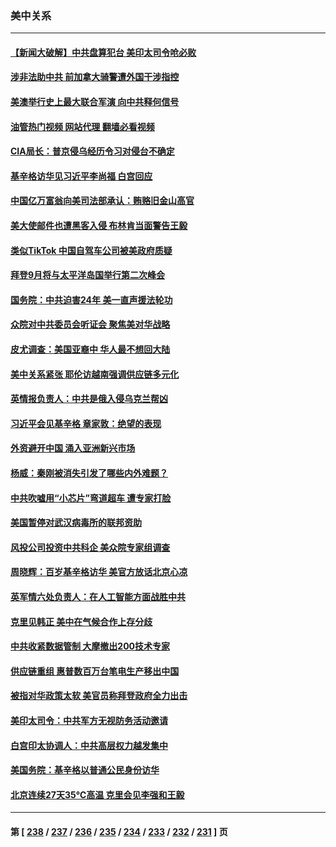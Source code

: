 ### 美中关系
---
#### [【新闻大破解】中共盘算犯台 美印太司令呛必败](../../pages/nf1412576/n14039523.md?07220445) 
#### [涉非法助中共 前加拿大骑警遭外国干涉指控](../../pages/nf1412576/n14039562.md?07220445) 
#### [美澳举行史上最大联合军演 向中共释何信号](../../pages/nf1412576/n14039536.md?07220445) 
#### [油管热门视频 网站代理 翻墙必看视频](http://138.2.39.72:81/youtube.html?epic-marker?07220445)
#### [CIA局长：普京侵乌经历令习对侵台不确定](../../pages/nf1412576/n14039518.md?07220445) 
#### [基辛格访华见习近平李尚福 白宫回应](../../pages/nf1412576/n14039478.md?07220445) 
#### [中国亿万富翁向美司法部承认：贿赂旧金山高官](../../pages/nf1412576/n14039179.md?07220445) 
#### [美大使邮件也遭黑客入侵 布林肯当面警告王毅](../../pages/nf1412576/n14039388.md?07220445) 
#### [类似TikTok 中国自驾车公司被美政府质疑](../../pages/nf1412576/n14038922.md?07220445) 
#### [拜登9月将与太平洋岛国举行第二次峰会](../../pages/nf1412576/n14038838.md?07220445) 
#### [国务院：中共迫害24年 美一直声援法轮功](../../pages/nf1412576/n14038806.md?07220445) 
#### [众院对中共委员会听证会 聚焦美对华战略](../../pages/nf1412576/n14038798.md?07220445) 
#### [皮尤调查：美国亚裔中 华人最不想回大陆](../../pages/nf1412576/n14038718.md?07220445) 
#### [美中关系紧张 耶伦访越南强调供应链多元化](../../pages/nf1412576/n14038708.md?07220445) 
#### [英情报负责人：中共是俄入侵乌克兰帮凶](../../pages/nf1412576/n14038665.md?07220445) 
#### [习近平会见基辛格 章家敦：绝望的表现](../../pages/nf1412576/n14038604.md?07220445) 
#### [外资避开中国 涌入亚洲新兴市场](../../pages/nf1412576/n14038421.md?07220445) 
#### [杨威：秦刚被消失引发了哪些内外难题？](../../pages/nf1412576/n14038128.md?07220445) 
#### [中共吹嘘用“小芯片”弯道超车 遭专家打脸](../../pages/nf1412576/n14038175.md?07220445) 
#### [美国暂停对武汉病毒所的联邦资助](../../pages/nf1412576/n14037988.md?07220445) 
#### [风投公司投资中共科企 美众院专家组调查](../../pages/nf1412576/n14037907.md?07220445) 
#### [周晓辉：百岁基辛格访华 美官方放话北京心凉](../../pages/nf1412576/n14037837.md?07220445) 
#### [英军情六处负责人：在人工智能方面战胜中共](../../pages/nf1412576/n14037838.md?07220445) 
#### [克里见韩正 美中在气候合作上存分歧](../../pages/nf1412576/n14037762.md?07220445) 
#### [中共收紧数据管制 大摩撤出200技术专家](../../pages/nf1412576/n14037498.md?07220445) 
#### [供应链重组 惠普数百万台笔电生产移出中国](../../pages/nf1412576/n14037382.md?07220445) 
#### [被指对华政策太软 美官员称拜登政府全力出击](../../pages/nf1412576/n14037301.md?07220445) 
#### [美印太司令：中共军方无视防务活动邀请](../../pages/nf1412576/n14037285.md?07220445) 
#### [白宫印太协调人：中共高层权力越发集中](../../pages/nf1412576/n14036492.md?07220445) 
#### [美国务院：基辛格以普通公民身份访华](../../pages/nf1412576/n14037084.md?07220445) 
#### [北京连续27天35℃高温 克里会见李强和王毅](../../pages/nf1412576/n14037055.md?07220445) 

---
#### 第 [ [238](./238.md?07220445) / [237](./237.md?07220445) / [236](./236.md?07220445) / [235](./235.md?07220445) / [234](./234.md?07220445) / [233](./233.md?07220445) / [232](./232.md?07220445) / [231](./231.md?07220445) ] 页
